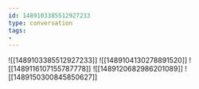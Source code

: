 ```yaml
---
id: 1489103385512927233
type: conversation
tags:
- 
---
```

![[1489103385512927233]]
![[1489104130278891520]]
![[1489116107155787778]]
![[1489120682986201089]]
![[1489150300845850627]]

